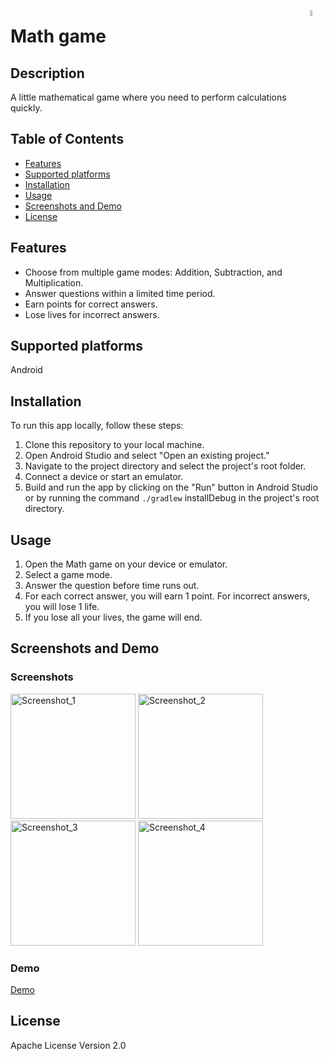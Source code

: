 <a href="https://kotlinlang.org/"><img src="https://upload.wikimedia.org/wikipedia/commons/thumb/0/06/Kotlin_Icon.svg/2048px-Kotlin_Icon.svg.png" align="right" width="5%"></a>
# Math game

## Description
A little mathematical game where you need to perform calculations quickly.

## Table of Contents
- [Features](#features)
- [Supported platforms](#supported-platforms)
- [Installation](#installation)
- [Usage](#usage)
- [Screenshots and Demo](#screenshots-and-demo)
- [License](#license)

<a name="features"/></a>
## Features
- Choose from multiple game modes: Addition, Subtraction, and Multiplication.
- Answer questions within a limited time period.
- Earn points for correct answers.
- Lose lives for incorrect answers.

<a name="supported-platforms"/></a>
## Supported platforms
Android

<a name="installation"/></a>
## Installation
To run this app locally, follow these steps:

1. Clone this repository to your local machine.
2. Open Android Studio and select "Open an existing project."
3. Navigate to the project directory and select the project's root folder.
4. Connect a device or start an emulator.
5. Build and run the app by clicking on the "Run" button in Android Studio or by running the command `./gradlew` installDebug in the project's root directory.

<a name="usage"/></a>
## Usage
1. Open the Math game on your device or emulator.
2. Select a game mode.
3. Answer the question before time runs out.
4. For each correct answer, you will earn 1 point. For incorrect answers, you will lose 1 life.
5. If you lose all your lives, the game will end.

<a name="screenshots-and-demo"/></a>
## Screenshots and Demo
### Screenshots
<img src="https://github.com/tortamque/Math-game/assets/90132962/e08b47a9-0dd4-493e-9b34-811e45f89d7b" alt="Screenshot_1" width="200">
<img src="https://github.com/tortamque/Math-game/assets/90132962/95787a73-efdd-44a3-ad6f-48c09e9bd900" alt="Screenshot_2" width="200">
<img src="https://github.com/tortamque/Math-game/assets/90132962/0aaa7ea7-2ed9-4b62-aba9-1813f43a1bd1" alt="Screenshot_3" width="200">
<img src="https://github.com/tortamque/Math-game/assets/90132962/38aec0da-41ff-433f-a964-650601658111" alt="Screenshot_4" width="200">

### Demo
[Demo](https://github.com/tortamque/Math-game/assets/90132962/566de14e-f146-4f20-a3d4-5c47bb081c37)


<a name="licenses"/></a>
## License
Apache License Version 2.0
